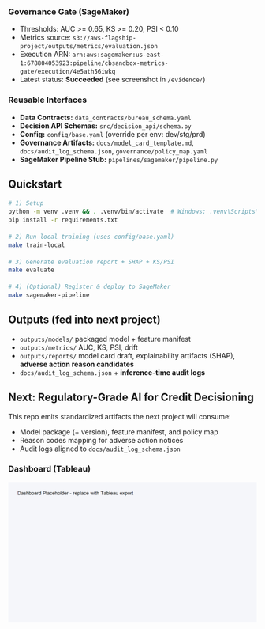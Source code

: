
### Governance Gate (SageMaker)
- Thresholds: AUC >= 0.65, KS >= 0.20, PSI < 0.10
- Metrics source: `s3://aws-flagship-project/outputs/metrics/evaluation.json`
- Execution ARN: `arn:aws:sagemaker:us-east-1:678804053923:pipeline/cbsandbox-metrics-gate/execution/4e5ath56iwkq`
- Latest status: **Succeeded** (see screenshot in `/evidence/`)



### Reusable Interfaces
- **Data Contracts:** `data_contracts/bureau_schema.yaml`
- **Decision API Schemas:** `src/decision_api/schema.py`
- **Config:** `config/base.yaml` (override per env: dev/stg/prd)
- **Governance Artifacts:** `docs/model_card_template.md`, `docs/audit_log_schema.json`, `governance/policy_map.yaml`
- **SageMaker Pipeline Stub:** `pipelines/sagemaker/pipeline.py`

## Quickstart
```bash
# 1) Setup
python -m venv .venv && . .venv/bin/activate  # Windows: .venv\Scripts\activate
pip install -r requirements.txt

# 2) Run local training (uses config/base.yaml)
make train-local

# 3) Generate evaluation report + SHAP + KS/PSI
make evaluate

# 4) (Optional) Register & deploy to SageMaker
make sagemaker-pipeline
```

## Outputs (fed into next project)
- `outputs/models/` packaged model + feature manifest
- `outputs/metrics/` AUC, KS, PSI, drift
- `outputs/reports/` model card draft, explainability artifacts (SHAP), **adverse action reason candidates**
- `docs/audit_log_schema.json` + **inference-time audit logs**

## Next: Regulatory-Grade AI for Credit Decisioning
This repo emits standardized artifacts the next project will consume:
- Model package (+ version), feature manifest, and policy map
- Reason codes mapping for adverse action notices
- Audit logs aligned to `docs/audit_log_schema.json`

### Dashboard (Tableau)
![Bureau Sandbox Dashboard](assets/bureau_dashboard.png)
